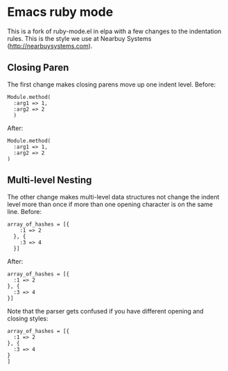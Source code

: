 Emacs ruby mode
===============

This is a fork of ruby-mode.el in elpa with a few changes to the indentation rules. This is the style we use at Nearbuy Systems (http://nearbuysystems.com).

Closing Paren
-------------
The first change makes closing parens move up one indent level.
Before:

    Module.method(
      :arg1 => 1,
      :arg2 => 2
      )

After:

    Module.method(
      :arg1 => 1,
      :arg2 => 2
    )


Multi-level Nesting
-------------------
The other change makes multi-level data structures not change the indent level more than once if more than one opening character is on the same line.
Before:

    array_of_hashes = [{
        :1 => 2
      }, {
        :3 => 4
      }]

After:

    array_of_hashes = [{
      :1 => 2
    }, {
      :3 => 4
    }]

Note that the parser gets confused if you have different opening and closing styles:

    array_of_hashes = [{
      :1 => 2
    }, {
      :3 => 4
    }
    ]

